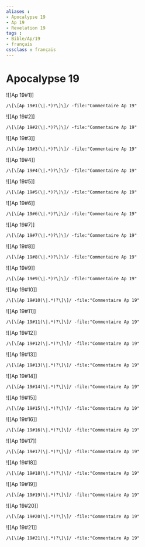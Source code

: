```yaml
---
aliases : 
- Apocalypse 19
- Ap 19
- Revelation 19
tags : 
- Bible/Ap/19
- français
cssclass : français
---
```


# Apocalypse 19

![[Ap 19#1]]

```query
/\[\[Ap 19#1(\|.*)?\]\]/ -file:"Commentaire Ap 19"
```

![[Ap 19#2]]

```query
/\[\[Ap 19#2(\|.*)?\]\]/ -file:"Commentaire Ap 19"
```

![[Ap 19#3]]

```query
/\[\[Ap 19#3(\|.*)?\]\]/ -file:"Commentaire Ap 19"
```

![[Ap 19#4]]

```query
/\[\[Ap 19#4(\|.*)?\]\]/ -file:"Commentaire Ap 19"
```

![[Ap 19#5]]

```query
/\[\[Ap 19#5(\|.*)?\]\]/ -file:"Commentaire Ap 19"
```

![[Ap 19#6]]

```query
/\[\[Ap 19#6(\|.*)?\]\]/ -file:"Commentaire Ap 19"
```

![[Ap 19#7]]

```query
/\[\[Ap 19#7(\|.*)?\]\]/ -file:"Commentaire Ap 19"
```

![[Ap 19#8]]

```query
/\[\[Ap 19#8(\|.*)?\]\]/ -file:"Commentaire Ap 19"
```

![[Ap 19#9]]

```query
/\[\[Ap 19#9(\|.*)?\]\]/ -file:"Commentaire Ap 19"
```

![[Ap 19#10]]

```query
/\[\[Ap 19#10(\|.*)?\]\]/ -file:"Commentaire Ap 19"
```

![[Ap 19#11]]

```query
/\[\[Ap 19#11(\|.*)?\]\]/ -file:"Commentaire Ap 19"
```

![[Ap 19#12]]

```query
/\[\[Ap 19#12(\|.*)?\]\]/ -file:"Commentaire Ap 19"
```

![[Ap 19#13]]

```query
/\[\[Ap 19#13(\|.*)?\]\]/ -file:"Commentaire Ap 19"
```

![[Ap 19#14]]

```query
/\[\[Ap 19#14(\|.*)?\]\]/ -file:"Commentaire Ap 19"
```

![[Ap 19#15]]

```query
/\[\[Ap 19#15(\|.*)?\]\]/ -file:"Commentaire Ap 19"
```

![[Ap 19#16]]

```query
/\[\[Ap 19#16(\|.*)?\]\]/ -file:"Commentaire Ap 19"
```

![[Ap 19#17]]

```query
/\[\[Ap 19#17(\|.*)?\]\]/ -file:"Commentaire Ap 19"
```

![[Ap 19#18]]

```query
/\[\[Ap 19#18(\|.*)?\]\]/ -file:"Commentaire Ap 19"
```

![[Ap 19#19]]

```query
/\[\[Ap 19#19(\|.*)?\]\]/ -file:"Commentaire Ap 19"
```

![[Ap 19#20]]

```query
/\[\[Ap 19#20(\|.*)?\]\]/ -file:"Commentaire Ap 19"
```

![[Ap 19#21]]

```query
/\[\[Ap 19#21(\|.*)?\]\]/ -file:"Commentaire Ap 19"
```

